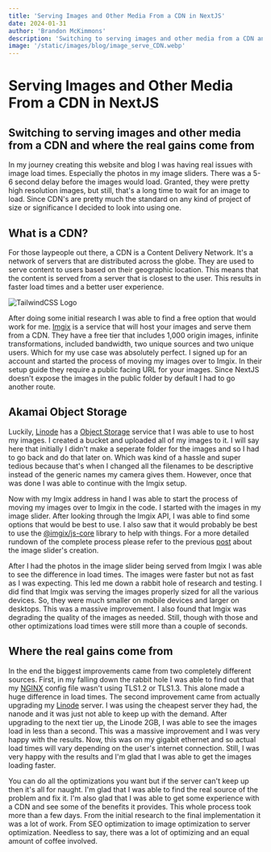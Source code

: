 ```yaml
---
title: 'Serving Images and Other Media From a CDN in NextJS'
date: 2024-01-31
author: 'Brandon McKimmons'
description: 'Switching to serving images and other media from a CDN and where the real gains come from.'
image: '/static/images/blog/image_serve_CDN.webp'
---
```


# Serving Images and Other Media From a CDN in NextJS

## Switching to serving images and other media from a CDN and where the real gains come from

In my journey creating this website and blog I was having real issues with image load times. Especially the photos in my image sliders.
There was a 5-6 second delay before the images would load. Granted, they were pretty high resolution images, but still, that's a long time to wait for an image to load.
Since CDN's are pretty much the standard on any kind of project of size or significance I decided to look into using one.

## What is a CDN?

For those laypeople out there, a CDN is a Content Delivery Network. It's a network of servers that are distributed across the globe. They are used to serve content to users based on their geographic location. 
This means that the content is served from a server that is closest to the user. This results in faster load times and a better user experience.

<img
  src='/static/images/blog/imgix-logo.webp'
  alt='TailwindCSS Logo'
/>

After doing some initial research I was able to find a free option that would work for me. [Imgix](https://www.imgix.com/) is a service that will host your images and serve them from a CDN.
They have a free tier that includes 1,000 origin images, infinite transformations, included bandwidth, two unique sources and two unique users. Which for my
use case was absolutely perfect. I signed up for an account and started the process of moving my images over to Imgix. In their setup guide they require a public facing
URL for your images. Since NextJS doesn't expose the images in the public folder by default I had to go another route. 

## Akamai Object Storage

Luckily, [Linode](https://www.linode.com/) has a [Object Storage](https://www.linode.com/lp/object-storage/?promo=sitelin100-02162023&promo_value=100&promo_length=60&utm_source=google&utm_medium=cpc&utm_campaign=builder_pilot&utm_term=g_aud-2187602242764:kwd-959451010310_e_linode%20object%20storage%20pricing&utm_content=675097361193&gad_source=1&gclid=CjwKCAiA_OetBhAtEiwAPTeQZ7nYbOZoajK7ACeJa0ApcO8-D-TUtf5KBvVLieBK60U8PnZ-u8MWWRoCOzYQAvD_BwE) 
service that I was able to use to host my images. I created a bucket and uploaded all of my images to it. I will say here that initially I didn't make a seperate folder for the images and so I had to go back and do that later on.
Which was kind of a hassle and super tedious because that's when I changed all the filenames to be descriptive instead of the generic names my camera gives them. 
However, once that was done I was able to continue with the Imgix setup.

Now with my Imgix address in hand I was able to start the process of moving my images over to Imgix in the code. I started with the images in my image slider. After looking through the Imgix API, I was able to
find some options that would be best to use. I also saw that it would probably be best to use the [@imgix/js-core](https://github.com/imgix/js-core) library to help with things.
For a more detailed rundown of the complete process please refer to the previous [post](https://brandonmckimmons.com/blog/image-slider) about the image slider's creation.

After I had the photos in the image slider being served from Imgix I was able to see the difference in load times. The images were faster but not as fast as I was expecting.
This led me down a rabbit hole of research and testing. I did find that Imgix was serving the images properly sized for all the various devices. So, they were much smaller on 
mobile devices and larger on desktops. This was a massive improvement. I also found that Imgix was degrading the quality of the images as needed. Still, though with those and other optimizations load times were still more than a couple of seconds.

## Where the real gains come from

In the end the biggest improvements came from two completely different sources. First, in my falling down the rabbit hole I was able to find out that my [NGINX](https://www.nginx.com/) config file wasn't using TLS1.2 or TLS1.3.
This alone made a huge difference in load times. The second improvement came from actually upgrading my [Linode](https://www.linode.com/) server. I was using the cheapest server they had, the nanode and it was just not able to keep up with the demand.
After upgrading to the next tier up, the Linode 2GB, I was able to see the images load in less than a second. This was a massive improvement and I was very happy with the results. Now, this was on my gigabit ethernet and so actual load times will vary
depending on the user's internet connection. Still, I was very happy with the results and I'm glad that I was able to get the images loading faster.

You can do all the optimizations you want but if the server can't keep up then it's all for naught. I'm glad that I was able to find the real source of the problem and fix it. I'm also glad that I was able to get some experience with a CDN and see some of the benefits it provides. 
This whole process took more than a few days. From the initial research to the final implementation it was a lot of work. From SEO optimization to image optimization to server optimization. Needless to say, there was a lot of optimizing and an equal amount of coffee involved.
